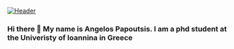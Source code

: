 [![Header](https://raw.githubusercontent.com/MartinHeinz/<OWNER>/<OWNER>/readme_header.png "Header")](https://some-url.dev/)

### Hi there 👋 My name is Angelos Papoutsis. I am a phd student at the Univeristy of Ioannina in Greece

<!--
**angelospapoutsis/angelospapoutsis** is a ✨ _special_ ✨ repository because its `README.md` (this file) appears on your GitHub profile.

Here are some ideas to get you started:

- 🔭 I’m currently working on ...
- 🌱 I’m currently learning ...
- 👯 I’m looking to collaborate on ...
- 🤔 I’m looking for help with ...
- 💬 Ask me about ...
- 📫 How to reach me: ...
- 😄 Pronouns: ...
- ⚡ Fun fact: ...
-->

